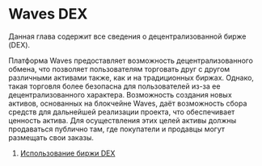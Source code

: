 # Waves DEX

Данная глава содержит все сведения о децентрализованной бирже \(DEX\).

Платформа Waves предоставляет возможность децентрализованного обмена, что позволяет пользователям торговать друг с другом различными активами также, как и на традиционных биржах. Однако, такая торговля более безопасна для пользователей из-за ее децентрализованного характера. Возможность создания новых активов, основанных на блокчейне Waves, даёт возможность сбора средств для дальнейшей реализации проекта, что обеспечивает ценность актива. Для осуществления этих целей активы должны продаваться публично там, где покупатели и продавцы могут размещать свои заказы.


1. [Использование биржи DEX](/ru/waves-client/waves-dex/start-trading-using-the-waves-dex.md)
